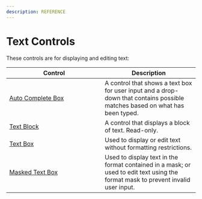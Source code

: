 ```yaml
---
description: REFERENCE
---
```


# Text Controls

These controls are for displaying and editing text:

<table><thead><tr><th width="238">Control</th><th>Description</th></tr></thead><tbody><tr><td><a href="autocompletebox">Auto Complete Box</a></td><td>A control that shows a text box for user input and a drop-down that contains possible matches based on what has been typed.</td></tr><tr><td><a href="detailed-reference/textblock">Text Block</a></td><td>A control that displays a block of text. Read-only.</td></tr><tr><td><a href="detailed-reference/textbox">Text Box</a></td><td>Used to display or edit text without formatting restrictions.</td></tr><tr><td><a href="maskedtextbox">Masked Text Box</a></td><td>Used to display text in the format contained in a mask; or used to edit text using the format mask to prevent invalid user input.</td></tr></tbody></table>

&#x20;
